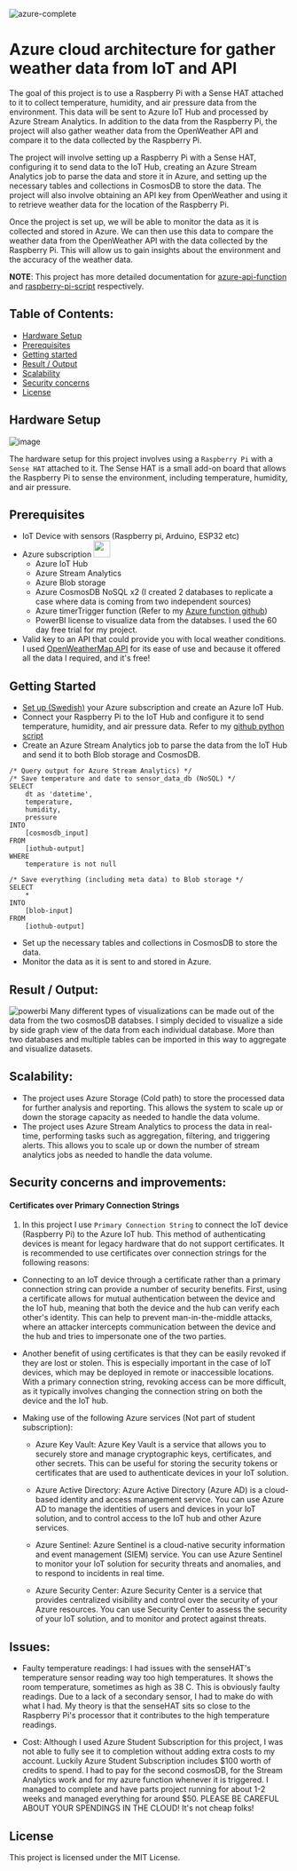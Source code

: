 ![azure-complete](https://user-images.githubusercontent.com/88910492/207046391-0d5e708d-b7c0-4ed6-8b46-4af925823c76.png)

# Azure cloud architecture for gather weather data from IoT and API
The goal of this project is to use a Raspberry Pi with a Sense HAT attached to it to collect temperature, humidity, and air pressure data from the environment. This data will be sent to Azure IoT Hub and processed by Azure Stream Analytics. In addition to the data from the Raspberry Pi, the project will also gather weather data from the OpenWeather API and compare it to the data collected by the Raspberry Pi.

The project will involve setting up a Raspberry Pi with a Sense HAT, configuring it to send data to the IoT Hub, creating an Azure Stream Analytics job to parse the data and store it in Azure, and setting up the necessary tables and collections in CosmosDB to store the data. The project will also involve obtaining an API key from OpenWeather and using it to retrieve weather data for the location of the Raspberry Pi.

Once the project is set up, we will be able to monitor the data as it is collected and stored in Azure. We can then use this data to compare the weather data from the OpenWeather API with the data collected by the Raspberry Pi. This will allow us to gain insights about the environment and the accuracy of the weather data.

**NOTE**: This project has more detailed documentation for [azure-api-function](https://github.com/Kotik112/OpenWeather-API-vs-Raspberry-Pi/tree/master/azure-api-function) and [raspberry-pi-script](https://github.com/Kotik112/OpenWeather-API-vs-Raspberry-Pi/tree/master/raspberry-pi-script) respectively.

## Table of Contents:
- [Hardware Setup](https://github.com/Kotik112/OpenWeather-API-vs-Raspberry-Pi/edit/master/README.md#hardware-setup)
- [Prerequisites](https://github.com/Kotik112/OpenWeather-API-vs-Raspberry-Pi/edit/master/README.md#prerequisites)
- [Getting started](https://github.com/Kotik112/OpenWeather-API-vs-Raspberry-Pi/edit/master/README.md#getting-started)
- [Result / Output](https://github.com/Kotik112/OpenWeather-API-vs-Raspberry-Pi/edit/master/README.md#result--output)
- [Scalability](https://github.com/Kotik112/OpenWeather-API-vs-Raspberry-Pi/edit/master/README.md#scalability)
- [Security concerns](https://github.com/Kotik112/OpenWeather-API-vs-Raspberry-Pi/edit/master/README.md#security-concerns-and-improvements)
- [License](https://github.com/Kotik112/OpenWeather-API-vs-Raspberry-Pi/edit/master/README.md#license)

## Hardware Setup
![image](https://user-images.githubusercontent.com/88910492/207051605-f3dbafa1-f166-432c-afb0-702207988a7b.png)

The hardware setup for this project involves using a `Raspberry Pi` with a `Sense HAT` attached to it. The Sense HAT is a small add-on board that allows the Raspberry Pi to sense the environment, including temperature, humidity, and air pressure.

## Prerequisites
- IoT Device with sensors (Raspberry pi, Arduino, ESP32 etc)
- Azure subscription <img src="https://user-images.githubusercontent.com/88910492/207051831-c6e9d37f-3d1d-4488-80dc-22f5d2428e74.png" width="30">
  - Azure IoT Hub
  - Azure Stream Analytics
  - Azure Blob storage
  - Azure CosmosDB NoSQL x2 (I created 2 databases to replicate a case where data is coming from two independent sources)
  - Azure timerTrigger function (Refer to my [Azure function github](https://github.com/Kotik112/OpenWeather-API-vs-Raspberry-Pi/tree/master/azure-api-function))
  - PowerBI license to visualize data from the databses. I used the 60 day free trial for my project.
- Valid key to an API that could provide you with local weather conditions. I used [OpenWeatherMap API](https://openweathermap.org/current) for its ease of use and because it offered all the data I required, and it's free!

## Getting Started
- [Set up (Swedish)](https://azure.microsoft.com/sv-se/?&ef_id=CjwKCAiAv9ucBhBXEiwA6N8nYMv_PFgsW9RxByXOQ4F3EqaJOEccaQgXZBBLujLvCmu0UMn0lhZNmxoCXbQQAvD_BwE:G:s&OCID=AIDcmmtops7fz5_SEM_CjwKCAiAv9ucBhBXEiwA6N8nYMv_PFgsW9RxByXOQ4F3EqaJOEccaQgXZBBLujLvCmu0UMn0lhZNmxoCXbQQAvD_BwE:G:s&gclid=CjwKCAiAv9ucBhBXEiwA6N8nYMv_PFgsW9RxByXOQ4F3EqaJOEccaQgXZBBLujLvCmu0UMn0lhZNmxoCXbQQAvD_BwE) your Azure subscription and create an Azure IoT Hub.
- Connect your Raspberry Pi to the IoT Hub and configure it to send temperature, humidity, and air pressure data. Refer to my [github python script](https://github.com/Kotik112/OpenWeather-API-vs-Raspberry-Pi/tree/master/raspberry-pi-script)
- Create an Azure Stream Analytics job to parse the data from the IoT Hub and send it to both Blob storage and CosmosDB.
```
/* Query output for Azure Stream Analytics) */
/* Save temperature and date to sensor_data_db (NoSQL) */
SELECT
    dt as 'datetime',
    temperature,
    humidity,
    pressure
INTO
    [cosmosdb_input]
FROM
    [iothub-output]
WHERE
    temperature is not null

/* Save everything (including meta data) to Blob storage */
SELECT
    *
INTO
    [blob-input]
FROM
    [iothub-output]
```
- Set up the necessary tables and collections in CosmosDB to store the data.
- Monitor the data as it is sent to and stored in Azure.

## Result / Output:
![powerbi](https://user-images.githubusercontent.com/88910492/207239087-dd5ce9dc-2206-490a-866b-80d3a0c1cdc0.png)
Many different types of visualizations can be made out of the data from the two cosmosDB databses. I simply decided to visualize a side by side graph view of the data from each individual database. More than two databases and multiple tables can be imported in this way to aggregate and visualize datasets.


## Scalability:
- The project uses Azure Storage (Cold path) to store the processed data for further analysis and reporting. This allows the system to scale up or down the storage capacity as needed to handle the data volume.
- The project uses Azure Stream Analytics to process the data in real-time, performing tasks such as aggregation, filtering, and triggering alerts. This allows you to scale up or down the number of stream analytics jobs as needed to handle the data volume.

## Security concerns and improvements:
#### Certificates over Primary Connection Strings
1. In this project I use `Primary Connection String` to connect the IoT device (Raspberry Pi) to the Azure IoT hub. This method of authenticating devices is meant for legacy hardware that do not support certificates. It is recommended to use certificates over connection strings for the following reasons:
- Connecting to an IoT device through a certificate rather than a primary connection string can provide a number of security benefits. First, using a certificate allows for mutual authentication between the device and the IoT hub, meaning that both the device and the hub can verify each other's identity. This can help to prevent man-in-the-middle attacks, where an attacker intercepts communication between the device and the hub and tries to impersonate one of the two parties.

- Another benefit of using certificates is that they can be easily revoked if they are lost or stolen. This is especially important in the case of IoT devices, which may be deployed in remote or inaccessible locations. With a primary connection string, revoking access can be more difficult, as it typically involves changing the connection string on both the device and the IoT hub.

- Making use of the following Azure services (Not part of student subscription):
  - Azure Key Vault: Azure Key Vault is a service that allows you to securely store and manage cryptographic keys, certificates, and other secrets. This can be useful for storing the security tokens or certificates that are used to authenticate devices in your IoT solution.

  - Azure Active Directory: Azure Active Directory (Azure AD) is a cloud-based identity and access management service. You can use Azure AD to manage the identities of users and devices in your IoT solution, and to control access to the IoT hub and other Azure services.

  - Azure Sentinel: Azure Sentinel is a cloud-native security information and event management (SIEM) service. You can use Azure Sentinel to monitor your IoT solution for security threats and anomalies, and to respond to incidents in real time.

  - Azure Security Center: Azure Security Center is a service that provides centralized visibility and control over the security of your Azure resources. You can use Security Center to assess the security of your IoT solution, and to monitor and protect against threats.

## Issues:
- Faulty temperature readings: I had issues with the senseHAT's temperature sensor reading way too high temperatures. It shows the room temperature, sometimes as high as 38 C. This is obviously faulty readings. Due to a lack of a secondary sensor, I had to make do with what I had. My theory is that the senseHAT sits so close to the Raspberry Pi's processor that it contributes to the high temperature readings.

- Cost: Although I used Azure Student Subscription for this project, I was not able to fully see it to completion without adding extra costs to my account. Luckily Azure Student Subscription includes $100 worth of credits to spend. I had to pay for the second cosmosDB, for the Stream Analytics work and for my azure function whenever it is triggered. I managed to complete and have parts project running for about 1-2 weeks and managed everything for around $50. PLEASE BE CAREFUL ABOUT YOUR SPENDINGS IN THE CLOUD! It's not cheap folks!

## License
This project is licensed under the MIT License.
